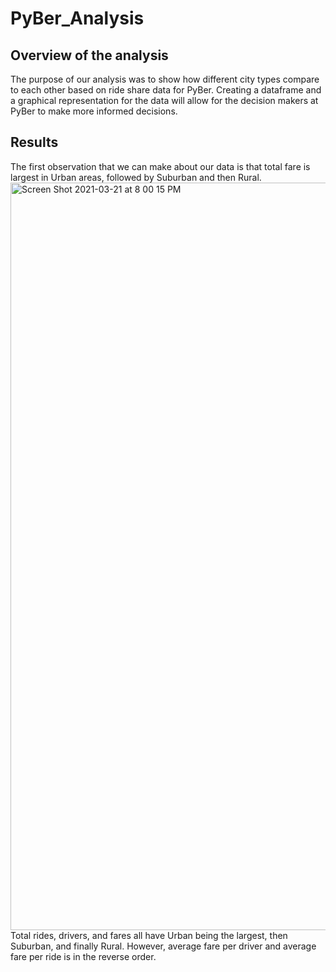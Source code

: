# PyBer_Analysis
## Overview of the analysis
  The purpose of our analysis was to show how different city types compare to each other based on ride share data for PyBer. Creating a dataframe and a graphical representation for the data will allow for the decision makers at PyBer to make more informed decisions. 
## Results 
  The first observation that we can make about our data is that total fare is largest in Urban areas, followed by Suburban and then Rural.
  <img width="1196" alt="Screen Shot 2021-03-21 at 8 00 15 PM" src="https://user-images.githubusercontent.com/75695931/111931096-181e0680-8a80-11eb-83e0-c019bade666f.png">
  Total rides, drivers, and fares all have Urban being the largest, then Suburban, and finally Rural. However, average fare per driver and average fare per ride is in the reverse order. 
  

